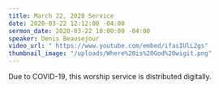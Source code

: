 ```yaml
---
title: March 22, 2020 Service
date: 2020-03-22 12:12:00 -04:00
sermon_date: 2020-03-22 10:00:00 -04:00
speaker: Denis Beausejour
video_url: " https://www.youtube.com/embed/ifasIUlL2gs"
thumbnail_image: "/uploads/Where%20is%20God%20wigit.png"
---
```


Due to COVID-19, this worship service is distributed digitally.